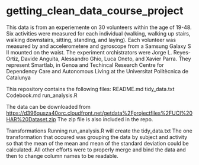 # getting_clean_data_course_project

This data is from an experiemente on 30 volunteers within the age of 19-48. Six activities were measured for each 
individual (walking, walking up stairs, walking downstairs, sitting, standing, and laying). Each volunteer was measured 
by and accelerometere and gyroscope from a Samsung Galaxy S II mounted on the waist.
The experiment orchistrators were Jorge L. Reyes-Ortiz, Davide Anguita, Alessandro Ghio, Luca Oneto, and Xavier Parra.
They represent Smartlab, in Genoa and Techincal Research Centre for Dependency Care and Autonomous Living at the
Universitat Politècnica de Catalunya

This repository contains the following files:
README.md
tidy_data.txt
Codebook.md
run_analysis.R

The data can be downloaded from https://d396qusza40orc.cloudfront.net/getdata%2Fprojectfiles%2FUCI%20HAR%20Dataset.zip
The zip file is also included in the repo.

Transformations
Running run_analysis.R will create the tidy_data.txt
The one transformation that occured was grouping the data by subject and activity so that
the mean of the mean and mean of the standard deviation could be calculated.
All other efforts were to properly merge and bind the data and then to change column names
to be readable.